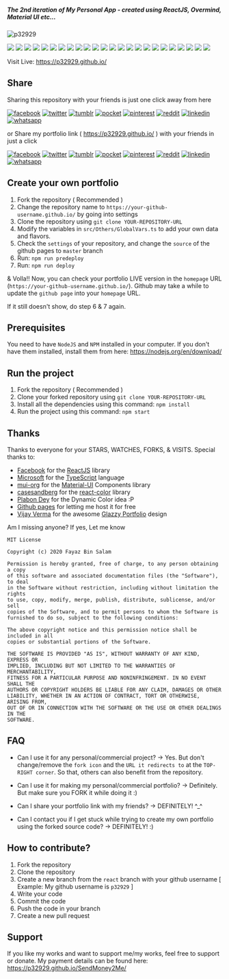 ##### The 2nd iteration of My Personal App - created using ReactJS, Overmind, Material UI etc...

![p32929](https://user-images.githubusercontent.com/6418354/108698254-2256ee80-752e-11eb-8767-aeb5a4f86536.gif)

[![](https://badgen.net/github/release/p32929/p32929.github.io)]() [![](https://badgen.net/github/release/p32929/p32929.github.io/stable)]() [![](https://badgen.net/github/tag/p32929/p32929.github.io)]() [![](https://badgen.net/github/watchers/p32929/p32929.github.io)]() [![](https://badgen.net/github/checks/p32929/p32929.github.io)]() [![](https://badgen.net/github/status/p32929/p32929.github.io)]() [![](https://badgen.net/github/stars/p32929/p32929.github.io)]() [![](https://badgen.net/github/forks/p32929/p32929.github.io)]() [![](https://badgen.net/github/issues/p32929/p32929.github.io)]() [![](https://badgen.net/github/open-issues/p32929/p32929.github.io)]() [![](https://badgen.net/github/closed-issues/p32929/p32929.github.io)]() [![](https://badgen.net/github/label-issues/p32929/p32929.github.io/help-wanted/open)]() [![](https://badgen.net/github/prs/p32929/p32929.github.io)]() [![](https://badgen.net/github/open-prs/p32929/p32929.github.io)]() [![](https://badgen.net/github/closed-prs/p32929/p32929.github.io)]() [![](https://badgen.net/github/merged-prs/p32929/p32929.github.io)]() [![](https://badgen.net/github/commits/p32929/p32929.github.io)]() [![](https://badgen.net/github/last-commit/p32929/p32929.github.io)]() [![](https://badgen.net/github/branches/p32929/p32929.github.io)]() [![](https://badgen.net/github/releases/p32929/p32929.github.io)]() [![](https://badgen.net/github/tags/p32929/p32929.github.io)]() [![](https://badgen.net/github/license/p32929/p32929.github.io)]() [![](https://badgen.net/github/contributors/p32929/p32929.github.io)]() [![](https://badgen.net/github/dependents-pkg/p32929/p32929.github.io)]() 

Visit Live: https://p32929.github.io/

## Share
Sharing this repository with your friends is just one click away from here

[![facebook](https://image.flaticon.com/icons/png/32/124/124010.png)](https://www.facebook.com/sharer/sharer.php?u=https://github.com/p32929/p32929.github.io/)
[![twitter](https://image.flaticon.com/icons/png/32/124/124021.png)](https://twitter.com/intent/tweet?source=https://github.com/p32929/p32929.github.io/)
[![tumblr](https://image.flaticon.com/icons/png/32/124/124012.png)](https://www.tumblr.com/share?v=3&u=https://github.com/p32929/p32929.github.io/)
[![pocket](https://image.flaticon.com/icons/png/32/732/732238.png)](https://getpocket.com/save?url=https://github.com/p32929/p32929.github.io/)
[![pinterest](https://image.flaticon.com/icons/png/32/124/124039.png)](https://pinterest.com/pin/create/button/?url=https://github.com/p32929/p32929.github.io/)
[![reddit](https://image.flaticon.com/icons/png/32/2111/2111589.png)](https://www.reddit.com/submit?url=https://github.com/p32929/p32929.github.io/)
[![linkedin](https://image.flaticon.com/icons/png/32/1409/1409945.png)](https://www.linkedin.com/shareArticle?mini=true&url=https://github.com/p32929/p32929.github.io/)
[![whatsapp](https://image.flaticon.com/icons/png/32/733/733585.png)](https://api.whatsapp.com/send?text=https://github.com/p32929/p32929.github.io/)

or Share my portfolio link ( https://p32929.github.io/ ) with your friends in just a click

[![facebook](https://image.flaticon.com/icons/png/32/124/124010.png)](https://www.facebook.com/sharer/sharer.php?u=https://p32929.github.io/)
[![twitter](https://image.flaticon.com/icons/png/32/124/124021.png)](https://twitter.com/intent/tweet?source=https://p32929.github.io/)
[![tumblr](https://image.flaticon.com/icons/png/32/124/124012.png)](https://www.tumblr.com/share?v=3&u=https://p32929.github.io/)
[![pocket](https://image.flaticon.com/icons/png/32/732/732238.png)](https://getpocket.com/save?url=https://p32929.github.io/)
[![pinterest](https://image.flaticon.com/icons/png/32/124/124039.png)](https://pinterest.com/pin/create/button/?url=https://p32929.github.io/)
[![reddit](https://image.flaticon.com/icons/png/32/2111/2111589.png)](https://www.reddit.com/submit?url=https://p32929.github.io/)
[![linkedin](https://image.flaticon.com/icons/png/32/1409/1409945.png)](https://www.linkedin.com/shareArticle?mini=true&url=https://p32929.github.io/)
[![whatsapp](https://image.flaticon.com/icons/png/32/733/733585.png)](https://api.whatsapp.com/send?text=https://p32929.github.io/)

## Create your own portfolio
1. Fork the repository ( Recommended )
2. Change the repository name to `https://your-github-username.github.io/` by going into settings
3. Clone the repository using `git clone YOUR-REPOSITORY-URL`
4. Modify the variables in `src/Others/GlobalVars.ts` to add your own data and flavors.  
5. Check the `settings` of your repository, and change the `source` of the github pages to `master` branch
6. Run: `npm run predeploy`
7. Run: `npm run deploy`

& Volla!! Now, you can check your portfolio LIVE version in the `homepage` URL (`https://your-github-username.github.io/`). Github may take a while to update the `github page` into your `homepage` URL.

If it still doesn't show, do step 6 & 7 again.

## Prerequisites
You need to have `NodeJS` and `NPM` installed in your computer.
If you don't have them installed, install them from here: https://nodejs.org/en/download/

## Run the project
1. Fork the repository ( Recommended )
2. Clone your forked repository using `git clone YOUR-REPOSITORY-URL`
3. Install all the dependencies using this command:
`npm install`
4. Run the project using this command:
`npm start`

## Thanks
Thanks to everyone for your STARS, WATCHES, FORKS, & VISITS. Special thanks to:
* [Facebook](https://www.facebook.com/) for the [ReactJS](https://reactjs.org/) library
* [Microsoft](https://www.microsoft.com/) for the [TypeScript](https://www.typescriptlang.org/) language 
* [mui-org](https://github.com/mui-org/) for the [Material-UI](https://material-ui.com/) Components library
* [casesandberg](https://github.com/casesandberg) for the [react-color](https://casesandberg.github.io/react-color/) library
* [Plabon Dey](https://www.facebook.com/plabon.shuvo1) for the Dynamic Color idea :P
* [Github pages](https://pages.github.com/) for letting me host it for free 
* [Vijay Verma](https://www.uplabs.com/realvjy) for the awesome [Glazzy Portfolio](https://www.uplabs.com/posts/glazzy-free-portfolio-psd-template) design

Am I missing anyone? If yes, Let me know

```
MIT License

Copyright (c) 2020 Fayaz Bin Salam

Permission is hereby granted, free of charge, to any person obtaining a copy
of this software and associated documentation files (the "Software"), to deal
in the Software without restriction, including without limitation the rights
to use, copy, modify, merge, publish, distribute, sublicense, and/or sell
copies of the Software, and to permit persons to whom the Software is
furnished to do so, subject to the following conditions:

The above copyright notice and this permission notice shall be included in all
copies or substantial portions of the Software.

THE SOFTWARE IS PROVIDED "AS IS", WITHOUT WARRANTY OF ANY KIND, EXPRESS OR
IMPLIED, INCLUDING BUT NOT LIMITED TO THE WARRANTIES OF MERCHANTABILITY,
FITNESS FOR A PARTICULAR PURPOSE AND NONINFRINGEMENT. IN NO EVENT SHALL THE
AUTHORS OR COPYRIGHT HOLDERS BE LIABLE FOR ANY CLAIM, DAMAGES OR OTHER
LIABILITY, WHETHER IN AN ACTION OF CONTRACT, TORT OR OTHERWISE, ARISING FROM,
OUT OF OR IN CONNECTION WITH THE SOFTWARE OR THE USE OR OTHER DEALINGS IN THE
SOFTWARE.

```

## FAQ
* Can I use it for any personal/commercial project?
-> Yes. But don't change/remove the `fork icon` and the `URL it redirects to` at the `TOP-RIGHT corner`. So that, others can also benefit from the repository.

* Can I use it for making my personal/commercial portfolio? 
-> Definitely. But make sure you FORK it while doing it :)

* Can I share your portfolio link with my friends?
-> DEFINITELY! ^_^

* Can I contact you if I get stuck while trying to create my own portfolio using the forked source code?
-> DEFINITELY! :)

## How to contribute?
1. Fork the repository
2. Clone the repository
3. Create a new branch from the `react` branch with your github username [ Example: My github username is `p32929` ]
4. Write your code
5. Commit the code
6. Push the code in your branch
7. Create a new pull request

## Support
If you like my works and want to support me/my works, feel free to support or donate. My payment details can be found here: https://p32929.github.io/SendMoney2Me/
